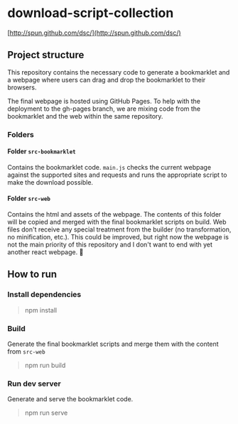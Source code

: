 # download-script-collection

[http://spun.github.com/dsc/](http://spun.github.com/dsc/)

## Project structure

This repository contains the necessary code to generate a bookmarklet and a webpage where users can drag and drop the bookmarklet to their browsers.

The final webpage is hosted using GitHub Pages. To help with the deployment to the gh-pages branch, we are mixing code from the bookmarklet and the web within the same repository.

### Folders

#### Folder `src-bookmarklet`

Contains the bookmarklet code. `main.js` checks the current webpage against the supported sites and requests and runs the appropriate script to make the download possible.

#### Folder `src-web`

Contains the html and assets of the webpage. The contents of this folder will be copied and merged with the final bookmarklet scripts on build. Web files don't receive any special treatment from the builder (no transformation, no minification, etc.). This could be improved, but right now the webpage is not the main priority of this repository and I don't want to end with yet another react webpage. :dancer:

## How to run

### Install dependencies

> npm install

### Build

Generate the final bookmarklet scripts and merge them with the content from `src-web`
> npm run build

### Run dev server

Generate and serve the bookmarklet code.
> npm run serve
